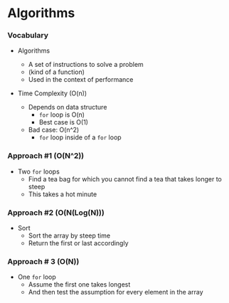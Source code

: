 # Algorithms 

### Vocabulary
* Algorithms
    - A set of instructions to solve a problem
    - (kind of a function)
    - Used in the context of performance



* Time Complexity (O(n))
    - Depends on data structure
        - `for` loop is O(n)
        - Best case is O(1)
    - Bad case: O(n^2)
        - `for` loop inside of a `for` loop



### Approach #1 (O(N^2))

- Two `for` loops
  - Find a tea bag for which you cannot find a tea that takes longer to steep
  - This takes a hot minute

### Approach #2 (O(N(Log(N)))

- Sort 
  - Sort the array by steep time
  - Return the first or last accordingly

### Approach # 3 (O(N))

- One `for` loop
  - Assume the first one takes longest
  - And then test the assumption for every element in the array







